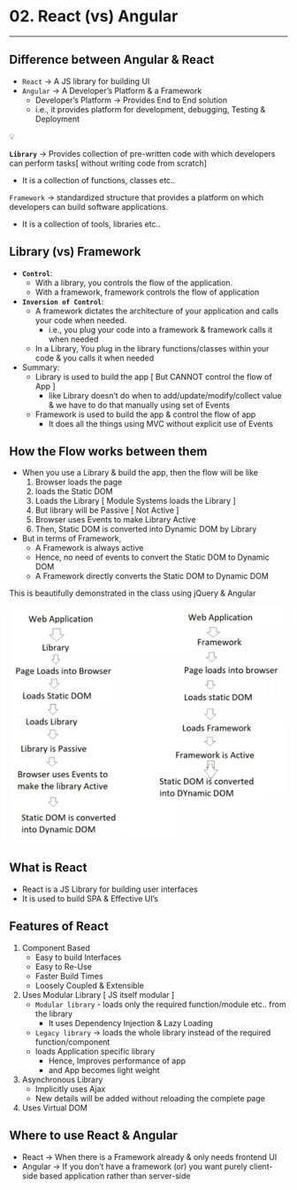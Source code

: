 # 02. React (vs) Angular

---

## Difference between Angular & React

- `React` → A JS library for building UI
- `Angular` → A Developer’s Platform & a Framework
    - Developer’s Platform → Provides End to End solution
    - i.e., it provides platform for development, debugging, Testing & Deployment

<aside>
💡

**`Library`** → Provides collection of pre-written code with which developers can perform tasks[ without writing code from scratch] 

- It is a collection of functions, classes etc..

`Framework` → standardized structure that provides a platform on which developers can build software applications.

- It is a collection of tools, libraries etc..
</aside>

## Library (vs) Framework

- **`Control`**:
    - With a library, you controls the flow of the application.
    - With a framework, framework controls the flow of application
- **`Inversion of Control`**:
    - A framework dictates the architecture of your application and calls your code when needed.
        - i.e., you plug your code into a framework & framework calls it when needed
    - In a Library, You plug in the library functions/classes within your code & you calls it when needed
- Summary:
    - Library is used to build the app [ But CANNOT control the flow of App ]
        - like Library doesn’t do when to add/update/modify/collect value & we have to do that manually using set of Events
    - Framework is used to build the app & control the flow of app
        - It does all the things using MVC without explicit use of Events

## How the Flow works between them

- When you use a Library & build the app, then the flow will be like
    1. Browser loads the page
    2. loads the Static DOM
    3. Loads the Library [ Module Systems loads the Library ]
    4. But library will be Passive [ Not Active ]
    5. Browser uses Events to make Library Active
    6. Then, Static DOM is converted into Dynamic DOM by Library
- But in terms of Framework,
    - A Framework is always active
    - Hence, no need of events to convert the Static DOM to Dynamic DOM
    - A Framework directly converts the Static DOM to Dynamic DOM

This is beautifully demonstrated in the class using jQuery & Angular

![image.png](image.png)

## What is React

- React is a JS Library for building user interfaces
- It is used to build SPA & Effective UI’s

## Features of React

1. Component Based
    - Easy to build Interfaces
    - Easy to Re-Use
    - Faster Build Times
    - Loosely Coupled & Extensible
2. Uses Modular Library [ JS itself modular ]
    - `Modular library` -  loads only the required function/module etc.. from the library
        - It uses Dependency Injection & Lazy Loading
    - `Legacy library` → loads the whole library instead of the required function/component
    - loads Application specific library
        - Hence, Improves performance of app
        - and App becomes light weight
3. Asynchronous Library
    - Implicitly uses Ajax
    - New details will be added without reloading the complete page
4. Uses Virtual DOM

## Where to use React & Angular

- React → When there is a Framework already & only needs frontend UI
- Angular → If you don’t have a framework (or) you want purely client-side based application rather than server-side